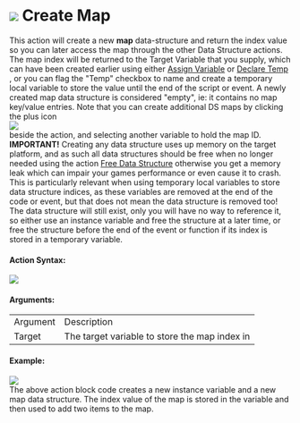 #  ![](https://gms.magecorn.com/Manual/assets/Images/Scripting_Reference/Drag_And_Drop/Reference/Data_Structures/i_DS_Create_Map.png) Create Map

This action will create a new **map** data-structure and return the
index value so you can later access the map through the other Data
Structure actions. The map index will be returned to the Target Variable
that you supply, which can have been created earlier using either
[Assign Variable](../Common/Assign_Variable) or [Declare
Temp](../Common/Declare_Temporary_Variable) , or you can flag the
"Temp" checkbox to name and create a temporary local variable to store
the value until the end of the script or event. A newly created map data
structure is considered "empty", ie: it contains no map key/value
entries. Note that you can create additional DS maps by clicking the
plus icon   
![](https://gms.magecorn.com/Manual/assets/Images/Scripting_Reference/Drag_And_Drop/Reference/Icon_Expand_Arguments.png)  
beside the action, and selecting another variable to hold the map ID.
**IMPORTANT!** Creating any data structure uses up memory on the target
platform, and as such all data structures should be free when no longer
needed using the action [Free Data Structure](Free_Data_Structure)
otherwise you get a memory leak which can impair your games performance
or even cause it to crash. This is particularly relevant when using
temporary local variables to store data structure indices, as these
variables are removed at the end of the code or event, but that does not
mean the data structure is removed too! The data structure will still
exist, only you will have no way to reference it, so either use an
instance variable and free the structure at a later time, or free the
structure before the end of the event or function if its index is stored
in a temporary variable.

#### Action Syntax:

  
![](https://gms.magecorn.com/Manual/assets/Images/Scripting_Reference/Drag_And_Drop/Reference/Data_Structures/a_DS_Create_Map.png)  

#### Arguments:

|          |                                               |
|----------|-----------------------------------------------|
| Argument | Description                                   |
| Target   | The target variable to store the map index in |

#### Example:

  
![](https://gms.magecorn.com/Manual/assets/Images/Scripting_Reference/Drag_And_Drop/Reference/Data_Structures/e_DS_Create_Map.png)  
The above action block code creates a new instance variable and a new
map data structure. The index value of the map is stored in the variable
and then used to add two items to the map.
